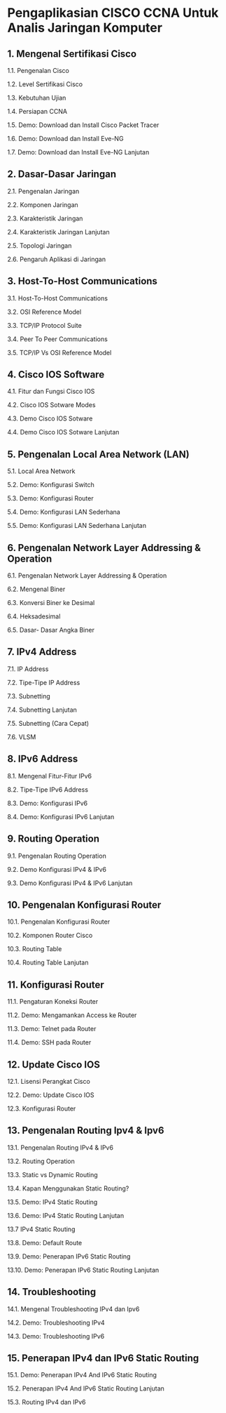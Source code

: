 # Pengaplikasian CISCO CCNA Untuk Analis Jaringan Komputer
## 1. Mengenal Sertifikasi Cisco
1.1. Pengenalan Cisco

1.2. Level Sertifikasi Cisco

1.3. Kebutuhan Ujian

1.4. Persiapan CCNA

1.5. Demo: Download dan Install Cisco Packet Tracer

1.6. Demo: Download dan Install Eve-NG

1.7. Demo: Download dan Install Eve-NG Lanjutan
## 2. Dasar-Dasar Jaringan
2.1. Pengenalan Jaringan

2.2. Komponen Jaringan

2.3. Karakteristik Jaringan

2.4. Karakteristik Jaringan Lanjutan

2.5. Topologi Jaringan

2.6. Pengaruh Aplikasi di Jaringan
## 3. Host-To-Host Communications
3.1. Host-To-Host Communications

3.2. OSI Reference Model

3.3. TCP/IP Protocol Suite

3.4. Peer To Peer Communications

3.5. TCP/IP Vs OSI Reference Model
## 4. Cisco IOS Software
4.1. Fitur dan Fungsi Cisco IOS

4.2. Cisco IOS Sotware Modes

4.3. Demo Cisco IOS Sotware

4.4. Demo Cisco IOS Sotware Lanjutan

## 5. Pengenalan Local Area Network (LAN)
5.1. Local Area Network

5.2. Demo: Konfigurasi Switch

5.3. Demo: Konfigurasi Router

5.4. Demo: Konfigurasi LAN Sederhana

5.5. Demo: Konfigurasi LAN Sederhana Lanjutan
## 6. Pengenalan Network Layer Addressing & Operation
6.1. Pengenalan Network Layer Addressing & Operation

6.2. Mengenal Biner

6.3. Konversi Biner ke Desimal

6.4. Heksadesimal

6.5. Dasar- Dasar Angka Biner
## 7. IPv4 Address
7.1. IP Address

7.2. Tipe-Tipe IP Address

7.3. Subnetting

7.4. Subnetting Lanjutan

7.5. Subnetting (Cara Cepat)

7.6. VLSM
## 8. IPv6 Address
8.1. Mengenal Fitur-Fitur IPv6

8.2. Tipe-Tipe IPv6 Address

8.3. Demo: Konfigurasi IPv6

8.4. Demo: Konfigurasi IPv6 Lanjutan

## 9. Routing Operation
9.1. Pengenalan Routing Operation

9.2. Demo Konfigurasi IPv4 & IPv6

9.3. Demo Konfigurasi IPv4 & IPv6 Lanjutan
## 10. Pengenalan Konfigurasi Router
10.1. Pengenalan Konfigurasi Router

10.2. Komponen Router Cisco

10.3. Routing Table

10.4. Routing Table Lanjutan
## 11. Konfigurasi Router
11.1. Pengaturan Koneksi Router

11.2. Demo: Mengamankan Access ke Router

11.3. Demo: Telnet pada Router

11.4. Demo: SSH pada Router
## 12. Update Cisco IOS
12.1. Lisensi Perangkat Cisco

12.2. Demo: Update Cisco IOS

12.3. Konfigurasi Router
## 13. Pengenalan Routing Ipv4 & Ipv6
13.1. Pengenalan Routing IPv4 & IPv6

13.2. Routing Operation

13.3. Static vs Dynamic Routing

13.4. Kapan Menggunakan Static Routing?

13.5. Demo: IPv4 Static Routing

13.6. Demo: IPv4 Static Routing Lanjutan

13.7 IPv4 Static Routing

13.8. Demo: Default Route

13.9. Demo: Penerapan IPv6 Static Routing

13.10. Demo: Penerapan IPv6 Static Routing Lanjutan
## 14. Troubleshooting
14.1. Mengenal Troubleshooting IPv4 dan Ipv6

14.2. Demo: Troubleshooting IPv4

14.3. Demo: Troubleshooting IPv6
## 15. Penerapan IPv4 dan IPv6 Static Routing
15.1. Demo: Penerapan IPv4 And IPv6 Static Routing

15.2. Penerapan IPv4 And IPv6 Static Routing Lanjutan

15.3. Routing IPv4 dan IPv6

